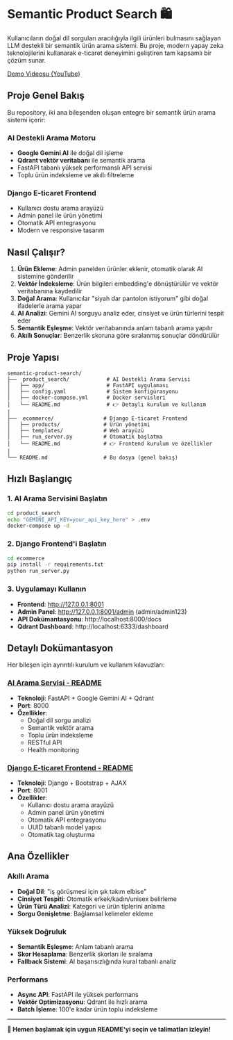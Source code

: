 # Semantic Product Search 🛍️

Kullanıcıların doğal dil sorguları aracılığıyla ilgili ürünleri bulmasını sağlayan LLM destekli bir semantik ürün arama sistemi. Bu proje, modern yapay zeka teknolojilerini kullanarak e-ticaret deneyimini geliştiren tam kapsamlı bir çözüm sunar.

[Demo Videosu (YouTube)](https://youtu.be/_ad3iPhRNgg)

## Proje Genel Bakış

Bu repository, iki ana bileşenden oluşan entegre bir semantik ürün arama sistemi içerir:

### AI Destekli Arama Motoru
- **Google Gemini AI** ile doğal dil işleme
- **Qdrant vektör veritabanı** ile semantik arama
- FastAPI tabanlı yüksek performanslı API servisi
- Toplu ürün indeksleme ve akıllı filtreleme

### Django E-ticaret Frontend
- Kullanıcı dostu arama arayüzü
- Admin panel ile ürün yönetimi
- Otomatik API entegrasyonu
- Modern ve responsive tasarım

## Nasıl Çalışır?

1. **Ürün Ekleme**: Admin panelden ürünler eklenir, otomatik olarak AI sistemine gönderilir
2. **Vektör İndeksleme**: Ürün bilgileri embedding'e dönüştürülür ve vektör veritabanına kaydedilir
3. **Doğal Arama**: Kullanıcılar "siyah dar pantolon istiyorum" gibi doğal ifadelerle arama yapar
4. **AI Analizi**: Gemini AI sorguyu analiz eder, cinsiyet ve ürün türlerini tespit eder
5. **Semantik Eşleşme**: Vektör veritabanında anlam tabanlı arama yapılır
6. **Akıllı Sonuçlar**: Benzerlik skoruna göre sıralanmış sonuçlar döndürülür

## Proje Yapısı

```
semantic-product-search/
├──  product_search/            # AI Destekli Arama Servisi
│   ├── app/                    # FastAPI uygulaması
│   ├── config.yaml             # Sistem konfigürasyonu
│   ├── docker-compose.yml      # Docker servisleri
│   └── README.md               # 👉 Detaylı kurulum ve kullanım
│
├──  ecommerce/                # Django E-ticaret Frontend
│   ├── products/              # Ürün yönetimi
│   ├── templates/             # Web arayüzü
│   ├── run_server.py          # Otomatik başlatma
│   └── README.md              # 👉 Frontend kurulum ve özellikler
│
└── README.md                  # Bu dosya (genel bakış)
```

## Hızlı Başlangıç

### 1. AI Arama Servisini Başlatın

```bash
cd product_search
echo "GEMINI_API_KEY=your_api_key_here" > .env
docker-compose up -d
```

### 2. Django Frontend'i Başlatın

```bash
cd ecommerce
pip install -r requirements.txt
python run_server.py
```

### 3. Uygulamayı Kullanın

- **Frontend**: http://127.0.0.1:8001
- **Admin Panel**: http://127.0.0.1:8001/admin (admin/admin123)
- **API Dokümantasyonu**: http://localhost:8000/docs
- **Qdrant Dashboard**: http://localhost:6333/dashboard 

## Detaylı Dokümantasyon

Her bileşen için ayrıntılı kurulum ve kullanım kılavuzları:

### [AI Arama Servisi - README](./product_search/README.md)
- **Teknoloji**: FastAPI + Google Gemini AI + Qdrant
- **Port**: 8000
- **Özellikler**:
  - Doğal dil sorgu analizi
  - Semantik vektör arama
  - Toplu ürün indeksleme
  - RESTful API
  - Health monitoring

### [Django E-ticaret Frontend - README](./ecommerce/README.md)
- **Teknoloji**: Django + Bootstrap + AJAX
- **Port**: 8001
- **Özellikler**:
  - Kullanıcı dostu arama arayüzü
  - Admin panel ürün yönetimi
  - Otomatik API entegrasyonu
  - UUID tabanlı model yapısı
  - Otomatik tag oluşturma

## Ana Özellikler

### Akıllı Arama
- **Doğal Dil**: "iş görüşmesi için şık takım elbise"
- **Cinsiyet Tespiti**: Otomatik erkek/kadın/unisex belirleme
- **Ürün Türü Analizi**: Kategori ve ürün tiplerini anlama
- **Sorgu Genişletme**: Bağlamsal kelimeler ekleme

### Yüksek Doğruluk
- **Semantik Eşleşme**: Anlam tabanlı arama
- **Skor Hesaplama**: Benzerlik skorları ile sıralama
- **Fallback Sistemi**: AI başarısızlığında kural tabanlı analiz

### Performans
- **Async API**: FastAPI ile yüksek performans
- **Vektör Optimizasyonu**: Qdrant ile hızlı arama
- **Batch İşleme**: 100'e kadar ürün toplu indeksleme

---

**🚀 Hemen başlamak için uygun README'yi seçin ve talimatları izleyin!**